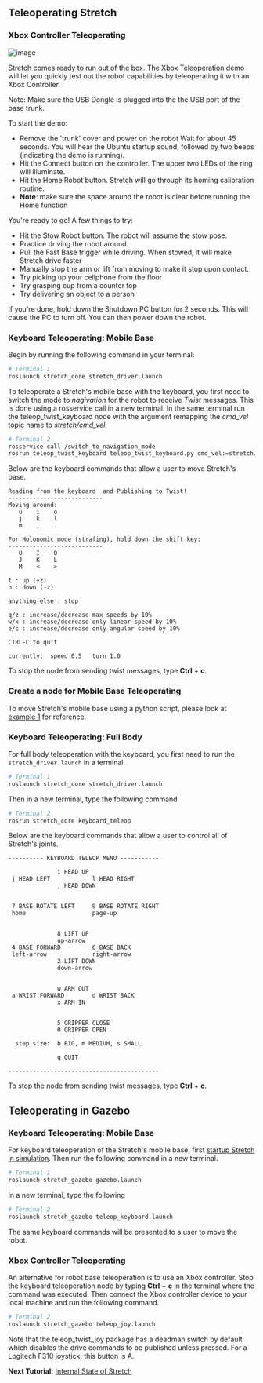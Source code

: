 ## Teleoperating Stretch

### Xbox Controller Teleoperating
![image](images/xbox_controller_commands.png)

Stretch comes ready to run out of the box. The Xbox Teleoperation demo will let you quickly test out the robot capabilities by teleoperating it with an Xbox Controller.


Note: Make sure the USB Dongle is plugged into the the USB port of the base trunk.

To start the demo:

* Remove the 'trunk' cover and power on the robot
Wait for about 45 seconds. You will hear the Ubuntu startup sound, followed by two beeps (indicating the demo is running).
* Hit the Connect button on the controller. The upper two LEDs of the ring will illuminate.
* Hit the Home Robot button. Stretch will go through its homing calibration routine.
* **Note**: make sure the space around the robot is clear before running the Home function

You're ready to go! A few things to try:

* Hit the Stow Robot button. The robot will assume the stow pose.
* Practice driving the robot around.
* Pull the Fast Base trigger while driving. When stowed, it will make Stretch drive faster
* Manually stop the arm or lift from moving to make it stop upon contact.
* Try picking up your cellphone from the floor
* Try grasping cup from a counter top
* Try delivering an object to a person

If you're done, hold down the Shutdown PC button for 2 seconds. This will cause the PC to turn off. You can then power down the robot.

### Keyboard Teleoperating: Mobile Base

Begin by running the following command in your terminal:

```bash
# Terminal 1
roslaunch stretch_core stretch_driver.launch
```

To teleoperate a Stretch's mobile base with the keyboard, you first need to switch the mode to *nagivation* for the robot to receive *Twist* messages. This is done using a rosservice call in a new terminal. In the same terminal run the teleop_twist_keyboard node with the argument remapping the *cmd_vel* topic name to *stretch/cmd_vel*.

```bash
# Terminal 2
rosservice call /switch_to_navigation_mode
rosrun teleop_twist_keyboard teleop_twist_keyboard.py cmd_vel:=stretch/cmd_vel
```

Below are the keyboard commands that allow a user to move Stretch's base.  
```
Reading from the keyboard  and Publishing to Twist!
---------------------------
Moving around:
   u    i    o
   j    k    l
   m    ,    .

For Holonomic mode (strafing), hold down the shift key:
---------------------------
   U    I    O
   J    K    L
   M    <    >

t : up (+z)
b : down (-z)

anything else : stop

q/z : increase/decrease max speeds by 10%
w/x : increase/decrease only linear speed by 10%
e/c : increase/decrease only angular speed by 10%

CTRL-C to quit

currently:	speed 0.5	turn 1.0

```
To stop the node from sending twist messages, type **Ctrl** + **c**.

### Create a node for Mobile Base Teleoperating
To move Stretch's mobile base using a python script, please look at [example 1](example_1.md) for reference.

### Keyboard Teleoperating: Full Body

For full body teleoperation with the keyboard, you first need to run the `stretch_driver.launch` in a terminal.

```bash
# Terminal 1
roslaunch stretch_core stretch_driver.launch
```
Then in a new terminal, type the following command

```bash
# Terminal 2
rosrun stretch_core keyboard_teleop
```

Below are the keyboard commands that allow a user to control all of Stretch's joints.  
```
---------- KEYBOARD TELEOP MENU -----------

              i HEAD UP                    
 j HEAD LEFT            l HEAD RIGHT       
              , HEAD DOWN                  


 7 BASE ROTATE LEFT     9 BASE ROTATE RIGHT
 home                   page-up            


              8 LIFT UP                    
              up-arrow                     
 4 BASE FORWARD         6 BASE BACK        
 left-arrow             right-arrow        
              2 LIFT DOWN                  
              down-arrow                   


              w ARM OUT                    
 a WRIST FORWARD        d WRIST BACK       
              x ARM IN                     


              5 GRIPPER CLOSE              
              0 GRIPPER OPEN               

  step size:  b BIG, m MEDIUM, s SMALL     

              q QUIT                       

-------------------------------------------

```
To stop the node from sending twist messages, type **Ctrl** + **c**.


## Teleoperating in Gazebo


### Keyboard Teleoperating: Mobile Base
For keyboard teleoperation of the Stretch's mobile base, first [startup Stretch in simulation](gazebo_basics.md). Then run the following command in a new terminal.

```bash
# Terminal 1
roslaunch stretch_gazebo gazebo.launch
```

In a new terminal, type the following

```bash
# Terminal 2
roslaunch stretch_gazebo teleop_keyboard.launch
```
The same keyboard commands will be presented to a user to move the robot.

### Xbox Controller Teleoperating
An alternative for robot base teleoperation is to use an Xbox controller. Stop the keyboard teleoperation node by typing **Ctrl** + **c** in the terminal where the command was executed. Then connect the Xbox controller device to your local machine and run the following command.

```bash
# Terminal 2
roslaunch stretch_gazebo teleop_joy.launch
```
Note that the teleop_twist_joy package has a deadman switch by default which disables the drive commands to be published unless pressed. For a Logitech F310 joystick, this button is A.

**Next Tutorial:** [Internal State of Stretch](internal_state_of_stretch.md)

